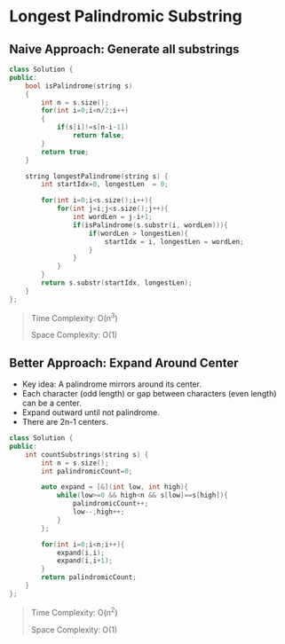 # Longest Palindromic Substring


## Naive Approach: Generate all substrings
```cpp
class Solution {
public:
    bool isPalindrome(string s)
    {
        int n = s.size();
        for(int i=0;i<n/2;i++)
        {
            if(s[i]!=s[n-i-1])
                return false;
        }
        return true;
    }

    string longestPalindrome(string s) {
        int startIdx=0, longestLen  = 0;

        for(int i=0;i<s.size();i++){
            for(int j=i;j<s.size();j++){
                int wordLen = j-i+1;
                if(isPalindrome(s.substr(i, wordLen))){
                    if(wordLen > longestLen){
                        startIdx = i, longestLen = wordLen;
                    }
                }
            }
        }
        return s.substr(startIdx, longestLen);
    }
};
```

> Time Complexity: O(n<sup>3</sup>)
>
> Space Complexity: O(1)

## Better Approach: Expand Around Center

- Key idea: A palindrome mirrors around its center.
- Each character (odd length) or gap between characters (even length) can be a center.
- Expand outward until not palindrome.
- There are 2n-1 centers.


```cpp
class Solution {
public:
    int countSubstrings(string s) {
        int n = s.size();
        int palindromicCount=0;

        auto expand = [&](int low, int high){
            while(low>=0 && high<n && s[low]==s[high]){
                palindromicCount++;
                low--,high++;
            }
        };

        for(int i=0;i<n;i++){
            expand(i,i);
            expand(i,i+1);
        }
        return palindromicCount;
    }
};
```

> Time Complexity: O(n<sup>2</sup>)
>
> Space Complexity: O(1)

